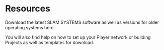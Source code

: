 # Resources

Download the latest SLAM SYSTEMS software as well as versions for older operating systems here.

You will also find help on how to set up your Player network or building Projects as well as templates for download.
